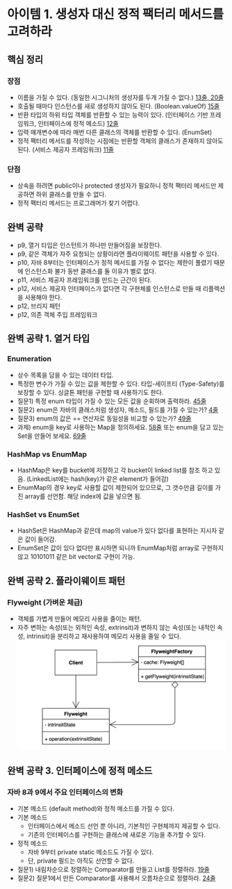 # 아이템 1. 생성자 대신 정적 팩터리 메서드를 고려하라

## 핵심 정리

### 장점

- 이름을 가질 수 있다. (동일한 시그니처의 생성자를 두개 가질 수 없다.) [13줄, 20줄](./Order.java)
- 호출될 때마다 인스턴스를 새로 생성하지 않아도 된다. (Boolean.valueOf) [15줄](./Product.java)
- 반환 타입의 하위 타입 객체를 반환할 수 있는 능력이 있다. (인터페이스 기반 프레임워크, 인터페이스에 정적 메소드) [12줄](./HelloServiceFactory.java)
- 입력 매개변수에 따라 매번 다른 클래스의 객체를 반환할 수 있다. (EnumSet)
- 정적 팩터리 메서드를 작성하는 시점에는 반환할 객체의 클래스가 존재하지 않아도 된다. (서비스 제공자 프레임워크) [11줄](./HelloServiceFactory.java)

### 단점

- 상속을 하려면 public이나 protected 생성자가 필요하니 정적 팩터리 메서드만 제공하면 하위 클래스를 만들 수 없다.
- 정적 팩터리 메서드는 프로그래머가 찾기 어렵다.

## 완벽 공략

- p9, 열거 타입은 인스턴트가 하나만 만들어짐을 보장한다.
- p9, 같은 객체가 자주 요청되는 상황이라면 플라이웨이트 패턴을 사용할 수 있다.
- p10, 자바 8부터는 인터페이스가 정적 메서드를 가질 수 없다는 제한이 풀렸기 때문에 인스턴스화 불가 동반 클래스를 둘 이유가 별로 없다.
- p11, 서비스 제공자 프레임워크를 만드는 근간이 된다.
- p12, 서비스 제공자 인터페이스가 없다면 각 구현체를 인스턴스로 만들 때 리플렉션을 사용해야 한다.
- p12, 브리지 패턴
- p12, 의존 객체 주입 프레임워크

## 완벽 공략 1. 열거 타입

### Enumeration

- 상수 목록을 담을 수 있는 데이터 타입.
- 특정한 변수가 가질 수 있는 값을 제한할 수 있다. 타입-세이프티 (Type-Safety)를 보장할 수 있다.
  싱글톤 패턴을 구현할 때 사용하기도 한다.
- 질문1) 특정 enum 타입이 가질 수 있는 모든 값을 순회하며 출력하라. [45줄](./Order.java)
- 질문2) enum은 자바의 클래스처럼 생성자, 메소드, 필드를 가질 수 있는가? [4줄](./OrderStatus.java)
- 질문3) enum의 값은 == 연산자로 동일성을 비교할 수 있는가? [49줄](./Order.java)
- 과제) enum을 key로 사용하는 Map을 정의하세요. [58줄](./Order.java) 또는 enum을 담고 있는 Set을 만들어 보세요. [69줄](./Order.java)

### HashMap vs EnumMap

- HashMap은 key를 bucket에 저장하고 각 bucket이 linked list를 참조 하고 있음. (LinkedList에는 hash(key)가 같은 element가 들어감)
- EnumMap의 경우 key로 사용할 값이 제한되어 있으므로, 그 갯수만큼 길이를 가진 array를 선언함. 해당 index에 값을 넣으면 됨.

### HashSet vs EnumSet

- HashSet은 HashMap과 같은데 map의 value가 있다 없다를 표현하는 지시자 같은 값이 들어감.
- EnumSet은 값이 있다 없다만 표시하면 되니까 EnumMap처럼 array로 구현하지 않고 10101011 같은 bit vector로 구현이 가능.

## 완벽 공략 2. 플라이웨이트 패턴

### Flyweight (가벼운 체급)

- 객체를 가볍게 만들어 메모리 사용을 줄이는 패턴.
- 자주 변하는 속성(또는 외적인 속성, extrinsit)과 변하지 않는 속성(또는 내적인 속성, intrinsit)을 분리하고 재사용하여 메모리 사용을 줄일 수 있다.
  ![img.png](../../../../../../../img/item01/img.png)

## 완벽 공략 3. 인터페이스에 정적 메소드

### 자바 8과 9에서 주요 인터페이스의 변화

- 기본 메소드 (default method)와 정적 메소드를 가질 수 있다.
- 기본 메소드
    - 인터페이스에서 메소드 선언 뿐 아니라, 기본적인 구현체까지 제공할 수 있다.
    - 기존의 인터페이스를 구현하는 클래스에 새로운 기능을 추가할 수 있다.
- 정적 메소드
    - 자바 9부터 private static 메소드도 가질 수 있다.
    - 단, private 필드는 아직도 선언할 수 없다.
- 질문1) 내림차순으로 정렬하는 Comparator를 만들고 List<Integer>를 정렬하라. [19줄](./ListQuiz.java)
- 질문2) 질문1에서 만든 Comparator를 사용해서 오름차순으로 정렬하라. [24줄](./ListQuiz.java)

